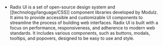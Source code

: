 - Radix UI is a set of open-source design system and [[technology/language/CSS]] component libraries developed by Modulz. It aims to provide accessible and customizable UI components to streamline the process of building web interfaces. Radix UI is built with a focus on performance, responsiveness, and adherence to modern web standards. It includes various components, such as buttons, modals, tooltips, and popovers, designed to be easy to use and style.